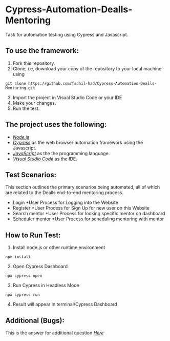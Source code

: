 # Cypress-Automation-Dealls-Mentoring
Task for automation testing using Cypress and Javascript.

## To use the framework:

1. Fork this repository.
2. Clone, i.e, download your copy of the repository to your local machine using
```
git clone https://github.com/fadhil-had/Cypress-Automation-Dealls-Mentoring.git
```
3. Import the project in Visual Studio Code or your IDE
4. Make your changes.
5. Run the test.

## The project uses the following:

- *[Node.js]([https://nodejs.org/en/download/)*
- *[Cypress](https://www.cypress.io/)* as the web browser automation framework using the Javascript.
- *[JavaScript](https://testng.org/doc/)* as the the programming language.
- *[Visual Studio Code](https://code.visualstudio.com/)* as the IDE.

## Test Scenarios:

This section outlines the primary scenarios being automated, all of which are related to the Dealls end-to-end mentoring process.

- Login *User Process for Logging into the Website
- Register *User Process for Sign Up for new user on this Website
- Search mentor *User Process for looking specific mentor on dashboard
- Scheduler mentor *User Process for scheduling mentoring with mentor

## How to Run Test:

1. Install node.js or other runtime environment
```
npm install
```
2. Open Cypress Dashboard
```
npx cypress open
```
3. Run Cypress in Headless Mode
```
npx cypress run
```
4. Result will appear in terminal/Cypress Dashboard

## Additional (Bugs):

This is the answer for additional question *[Here]([https://docs.google.com/document/d/1naniuk7NbCINhe5ZbOF8WXrWKiWapg3b_k-57KitUGc/edit?usp=sharing)*
